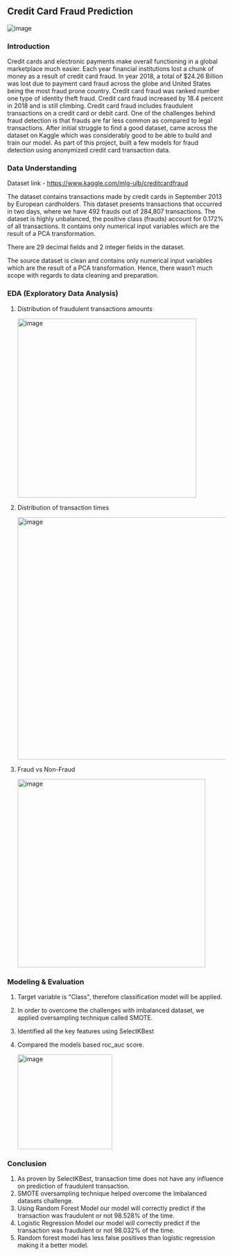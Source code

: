 ## Credit Card Fraud Prediction

![image](https://user-images.githubusercontent.com/44445092/124867326-80d3b500-df83-11eb-8019-317e68c0e7c1.jpeg)

### Introduction

Credit cards and electronic payments make overall functioning in a global marketplace much easier. Each year financial institutions lost a chunk of money as a result of credit card fraud. In year 2018, a total of $24.26 Billion was lost due to payment card fraud across the globe and United States being the most fraud prone country. Credit card fraud was ranked number one type of identity theft fraud. Credit card fraud increased by 18.4 percent in 2018 and is still climbing. Credit card fraud includes fraudulent transactions on a credit card or debit card. One of the challenges behind fraud detection is that frauds are far less common as compared to legal transactions. After initial struggle to find a good dataset, came across the dataset on Kaggle which was considerably good to be able to build and train our model. As part of this project, built a few models for fraud detection using anonymized credit card transaction data.

### Data Understanding

Dataset link - https://www.kaggle.com/mlg-ulb/creditcardfraud

The dataset contains transactions made by credit cards in September 2013 by European cardholders. This dataset presents transactions that occurred in two days, where we have 492 frauds out of 284,807 transactions. The dataset is highly unbalanced, the positive class (frauds) account for 0.172% of all transactions. It contains only numerical input variables which are the result of a PCA transformation.
  
There are 29 decimal fields and 2 integer fields in the dataset.

The source dataset is clean and contains only numerical input variables which are the result of a PCA transformation. Hence, there wasn’t much scope with regards to data cleaning and preparation.

### EDA (Exploratory Data Analysis)

1. Distribution of fraudulent transactions amounts

    <img width="412" alt="image" src="https://user-images.githubusercontent.com/44445092/124867647-1bcc8f00-df84-11eb-811f-a02235b29dce.png">

2. Distribution of transaction times

    <img width="557" alt="image" src="https://user-images.githubusercontent.com/44445092/124867696-2ab34180-df84-11eb-8817-c997c49d9f96.png">

3. Fraud vs Non-Fraud
  
    <img width="433" alt="image" src="https://user-images.githubusercontent.com/44445092/124867723-37379a00-df84-11eb-9db9-6cd02bd9fdd0.png">


### Modeling & Evaluation

1. Target variable is "Class", therefore classification model will be applied. 
2. In order to overcome the challenges with imbalanced dataset, we applied oversampling technique called SMOTE. 
3. Identified all the key features using SelectKBest
4. Compared the models based roc_auc score. 

    <img width="218" alt="image" src="https://user-images.githubusercontent.com/44445092/124868006-bfb63a80-df84-11eb-843c-85512e616701.png">

### Conclusion

1. As proven by SelectKBest, transaction time does not have any influence on prediction of fraudulent transaction.
2. SMOTE oversampling technique helped overcome the Imbalanced datasets challenge.
3. Using Random Forest Model our model will correctly predict if the transaction was fraudulent or not 98.528% of the time.
4. Logistic Regression Model our model will correctly predict if the transaction was fraudulent or not 98.032% of the time.
5. Random forest model has less false positives than logistic regression making it a better model.
